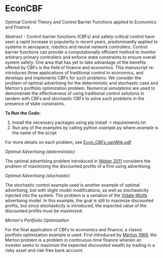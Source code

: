 # EconCBF
Optimal Control Theory and Control Barrier Functions applied to Economics and Finance

_Abstract_ - Control barrier functions (CBFs) and safety-critical control have seen a rapid increase in popularity in recent years, predominantly applied to systems in aerospace, robotics and neural network controllers. Control barrier functions can provide a computationally efficient method to monitor arbitrary primary controllers and enforce state constraints to ensure overall system safety. One area that has yet to take advantage of the benefits offered by CBFs is the field of finance and economics. This manuscript re-introduces three applications of traditional control to economics, and develops and implements CBFs for such problems. We consider the problem of optimal advertising for the deterministic and stochastic case and Merton's portfolio optimization problem. Numerical simulations are used to demonstrate the effectiveness of using traditional control solutions in tandem with CBFs and stochastic CBFs to solve such problems in the presence of state constraints.

**To Run the Code:**
1) Install the necessary packages using pip install -r requirements.txt
2) Run any of the examples by calling python _example_.py where _example_ is the name of the script

For more details on each problem, see [Econ_CBFs_vanWijk.pdf](/Econ_CBFs_vanWijk.pdf)

_Optimal Advertising (deterministic)_

The optimal advertising problem introduced in [Weber 2011](https://mitpress.mit.edu/9780262015738/optimal-control-theory-with-applications-in-economics/) considers the problem of maximizing the discounted profits of a firm using advertising.

_Optimal Advertising (stochastic)_

The stochastic control example used is another example of optimal advertising, but with slight model modifications, as well as stochasticity injected into the system. The problem is a variation of the [Vidale-Wolfe](https://pubsonline.informs.org/doi/abs/10.1287/opre.5.3.370) advertising model. In this example, the goal is still to maximize discounted profits, but since stochasticity is introduced, the expected value of the discounted profits must be maximized.

_Merton's Portfiolio Optimization_

For the final application of CBFs to economics and finance, a classic portfolio optimization example is used. First introduced by [Merton 1969](https://www.jstor.org/stable/1926560), the Merton problem is a problem in continuous-time finance wherein an investor seeks to maximize the expected discounted wealth by trading in a risky asset and risk-free bank account. 
